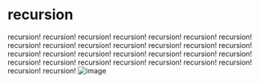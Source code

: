 # recursion
recursion! recursion! recursion! recursion! recursion! recursion! recursion! recursion! recursion! recursion! recursion! recursion! recursion! recursion! recursion! recursion! recursion! recursion! recursion! recursion! recursion! recursion! recursion! recursion! recursion! recursion! recursion! recursion! recursion! recursion!
![image](https://github.com/vegadelalyra/recursion/assets/77188420/7040dcd1-d814-4d72-aed3-4b84a6d8f338)
